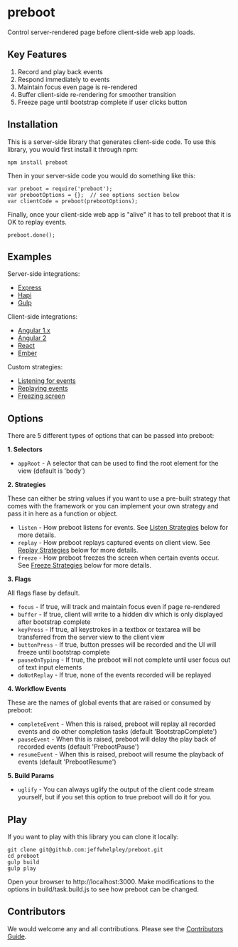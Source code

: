# preboot

Control server-rendered page before client-side web app loads.

## Key Features

1. Record and play back events
1. Respond immediately to events
1. Maintain focus even page is re-rendered
1. Buffer client-side re-rendering for smoother transition
1. Freeze page until bootstrap complete if user clicks button

## Installation

This is a server-side library that generates client-side code. 
To use this library, you would first install it through npm:

```
npm install preboot
```

Then in your server-side code you would do something like this:

```
var preboot = require('preboot');
var prebootOptions = {};  // see options section below
var clientCode = preboot(prebootOptions);
```

Finally, once your client-side web app is "alive" it has to tell preboot that it is OK
to replay events.

```
preboot.done();
```

## Examples

Server-side integrations:

* [Express](docs/examples.md#express)
* [Hapi](docs/examples.md#hapi)
* [Gulp](docs/examples.md#gulp)

Client-side integrations:

* [Angular 1.x](docs/examples.md#angular1)
* [Angular 2](docs/examples.md#angular2)
* [React](docs/examples.md#react)
* [Ember](docs/examples.md#ember)

Custom strategies:

* [Listening for events](docs/examples.md#listen-strategy)
* [Replaying events](docs/examples.md#replay-strategy)
* [Freezing screen](docs/examples.md#freeze-strategy)

## Options

There are 5 different types of options that can be passed into preboot:

**1. Selectors**

* `appRoot` - A selector that can be used to find the root element for the view (default is 'body')

**2. Strategies**

These can either be string values if you want to use a pre-built strategy that comes with the framework
or you can implement your own strategy and pass it in here as a function or object.

* `listen` - How preboot listens for events. See [Listen Strategies](docs/strategies.md#listen-strategies) below for more details.
* `replay` - How preboot replays captured events on client view. See [Replay Strategies](docs/strategies.md#replay-strategies) below for more details.
* `freeze` - How preboot freezes the screen when certain events occur. See [Freeze Strategies](docs/strategies.md#freeze-strategies) below for more details.

**3. Flags**

All flags flase by default.

* `focus` - If true, will track and maintain focus even if page re-rendered
* `buffer` - If true, client will write to a hidden div which is only displayed after bootstrap complete
* `keyPress` - If true, all keystrokes in a textbox or textarea will be transferred from the server
view to the client view
* `buttonPress` - If true, button presses will be recorded and the UI will freeze until bootstrap complete
* `pauseOnTyping` - If true, the preboot will not complete until user focus out of text input elements
* `doNotReplay` - If true, none of the events recorded will be replayed

**4. Workflow Events**

These are the names of global events that are raised or consumed by preboot:

* `completeEvent` - When this is raised, preboot will replay all 
recorded events and do other completion tasks (default 'BootstrapComplete')
* `pauseEvent` - When this is raised, preboot will delay the play back of recorded events (default 'PrebootPause')
* `resumeEvent` - When this is raised, preboot will resume the playback of events (default 'PrebootResume')

**5. Build Params**

* `uglify` - You can always uglify the output of the client code stream yourself, but if you set this
option to true preboot will do it for you.

## Play

If you want to play with this library you can clone it locally:

```
git clone git@github.com:jeffwhelpley/preboot.git
cd preboot
gulp build
gulp play
```

Open your browser to http://localhost:3000. Make modifications to the options in build/task.build.js
to see how preboot can be changed.

## Contributors

We would welcome any and all contributions. Please see the [Contributors Guide](docs/contributors.md).
